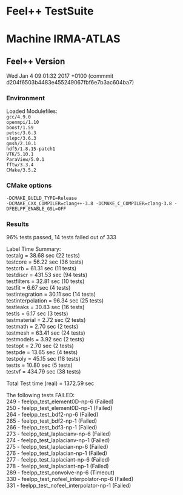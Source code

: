 <!-- -*- mode: markdown  -->

Feel++ TestSuite
===================

# Machine IRMA-ATLAS

## Feel++ Version
Wed Jan 4 09:01:32 2017 +0100 (commmit d204f6503b4483e455249067fbf6e7b3ac604ba7)

### Environment
Loaded Modulefiles:  
```gcc/4.9.0```  
```openmpi/1.10```  
```boost/1.59```  
```petsc/3.6.3```  
```slepc/3.6.3```  
```gmsh/2.10.1```  
```hdf5/1.8.15-patch1```  
```VTK/5.10.1```  
```ParaView/5.0.1```  
```fftw/3.3.4```  
```CMake/3.5.2```  

### CMake options
```
-DCMAKE_BUILD_TYPE=Release
-DCMAKE_CXX_COMPILER=clang++-3.8 -DCMAKE_C_COMPILER=clang-3.8 -DFEELPP_ENABLE_GSL=OFF
```

### Results
96% tests passed, 14 tests failed out of 333  

Label Time Summary:  
testalg              =  38.68 sec (22 tests)  
testcore             =  56.22 sec (36 tests)  
testcrb              =  61.31 sec (11 tests)  
testdiscr            = 431.53 sec (94 tests)  
testfilters          =  32.81 sec (10 tests)  
testfit              =   6.67 sec (4 tests)  
testintegration      =  30.11 sec (14 tests)  
testinterpolation    =  96.34 sec (25 tests)  
testleaks            =  30.83 sec (16 tests)  
testls               =   6.17 sec (3 tests)  
testmaterial         =   2.72 sec (2 tests)  
testmath             =   2.70 sec (2 tests)  
testmesh             =  63.41 sec (24 tests)  
testmodels           =   3.92 sec (2 tests)  
testopt              =   2.70 sec (2 tests)  
testpde              =  13.65 sec (4 tests)  
testpoly             =  45.15 sec (18 tests)  
testts               =  10.80 sec (5 tests)  
testvf               = 434.79 sec (38 tests)  

Total Test time (real) = 1372.59 sec  

The following tests FAILED:  
	249 - feelpp\_test\_element0D-np-6 (Failed)  
	250 - feelpp\_test\_element0D-np-1 (Failed)  
	264 - feelpp\_test\_bdf2-np-6 (Failed)  
	265 - feelpp\_test\_bdf2-np-1 (Failed)  
	266 - feelpp\_test\_bdf3-np-1 (Failed)  
	273 - feelpp\_test\_laplacianv-np-6 (Failed)  
	274 - feelpp\_test\_laplacianv-np-1 (Failed)  
	275 - feelpp\_test\_laplacian-np-6 (Failed)  
	276 - feelpp\_test\_laplacian-np-1 (Failed)  
	277 - feelpp\_test\_laplaciant-np-6 (Failed)  
	278 - feelpp\_test\_laplaciant-np-1 (Failed)  
	289 - feelpp\_test\_convolve-np-6 (Timeout)  
	330 - feelpp\_test\_nofeel\_interpolator-np-6 (Failed)  
	331 - feelpp\_test\_nofeel\_interpolator-np-1 (Failed)  
